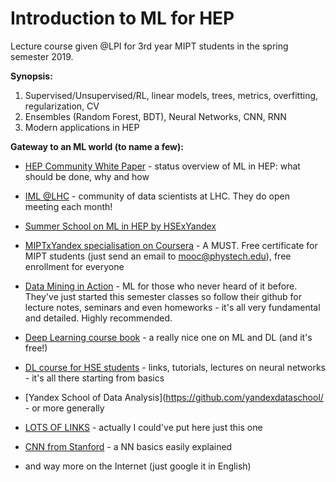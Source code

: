 # Introduction to ML for HEP


Lecture course given @LPI for 3rd year MIPT students in the spring semester 2019.

**Synopsis:**
1.  Supervised/Unsupervised/RL, linear models, trees, metrics, overfitting, regularization, CV
2.  Ensembles (Random Forest, BDT), Neural Networks, CNN, RNN
3.  Modern applications in HEP




**Gateway to an ML world (to name a few):**

* [HEP Community White Paper](https://arxiv.org/abs/1807.02876) - status overview of ML in HEP: what should be done, why and how

* [IML @LHC](https://iml.web.cern.ch) - community of data scientists at LHC. They do open meeting each month!

* [Summer School on ML in HEP by HSExYandex](https://indico.cern.ch/event/687473/)

* [MIPTxYandex specialisation on Coursera](https://www.coursera.org/specializations/machine-learning-data-analysis) - A MUST. Free certificate for MIPT students (just send an email to mooc@phystech.edu), free enrollment for everyone

* [Data Mining in Action](https://vk.com/data_mining_in_action) - ML for those who never heard of it before. They've just started this semester classes so follow their github for lecture notes, seminars and even homeworks - it's all very fundamental and detailed. Highly recommended.

* [Deep Learning course book](http://www.deeplearningbook.org/) - a really nice one on ML and DL (and it's free!)

* [DL course for HSE students](https://github.com/yandexdataschool/Practical_DL) - links, tutorials, lectures on neural networks - it's all there starting from basics
 
* [Yandex School of Data Analysis](https://github.com/yandexdataschool/ - or more generally

* [LOTS OF LINKS](https://github.com/demidovakatya/vvedenie-mashinnoe-obuchenie) - actually I could've put here just this one

* [CNN from Stanford](http://cs231n.stanford.edu/) - a NN basics easily explained

* and way more on the Internet (just google it in English)